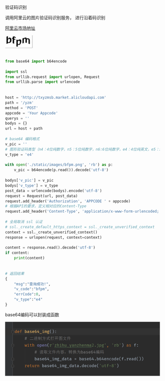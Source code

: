 验证码识别

调用阿里云的图片验证码识别服务， 进行沿着码识别

[阿里云市场地址](https://market.aliyun.com/products/?sre=s0&keyword=%E5%9B%BE%E7%89%87%E9%AA%8C%E8%AF%81%E7%A0%81#ymk=%7B%22keywords%22:%22%E5%9B%BE%E7%89%87%E9%AA%8C%E8%AF%81%E7%A0%81%22,%22pageSize%22:10,%22pageIndex%22:1,%22categoryId%22:%22%22%7D)



![53049601192](assets/1530496011920.png)



```python

from base64 import b64encode

import ssl
from urllib.request import urlopen, Request
from urllib.parse import urlencode


host = 'http://txyzmsb.market.alicloudapi.com'
path = '/yzm'
method = 'POST'
appcode = 'Your Appcode'
querys = ''
bodys = {}
url = host + path

# base64 编码格式
v_pic = ''
# 图形验证码类型（n4：4位纯数字，n5：5位纯数字，n6:6位纯数字，e4：4位纯英文，e5：5位纯英文，e6：6位纯英文，ne4：4位英文数字，ne5：5位英文数字，ne6：6位英文数字），请准确填写，以免影响识别准确性。
v_type = 'e4'

with open('./static/images/bfpm.png', 'rb') as p:
    v_pic = b64encode(p.read()).decode('utf-8')

bodys['v_pic'] = v_pic
bodys['v_type'] = v_type
post_data = urlencode(bodys).encode('utf-8')
request = Request(url, post_data)
request.add_header('Authorization', 'APPCODE ' + appcode)
# 根据API的要求，定义相对应的Content-Type
request.add_header('Content-Type', 'application/x-www-form-urlencoded; charset=UTF-8')

# 全局取消 ssl 认证
# ssl._create_default_https_context = ssl._create_unverified_context
context = ssl._create_unverified_context()
response = urlopen(request, context=context)

content = response.read().decode('utf-8')
if content:
    print(content)
    
    
# 返回结果
{
    "msg":"查询成功!",
    "v_code":"bfpm",
    "errCode":0,
    "v_type":"e4"
}
```



base64编码可以封装成函数

![53049584532](assets/1530495845320.png)